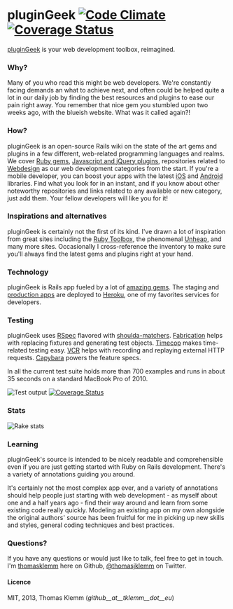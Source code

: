 # pluginGeek [ ![Code Climate](https://codeclimate.com/github/thomasklemm/pluginGeek.png)](https://codeclimate.com/github/thomasklemm/pluginGeek)[ ![Coverage Status](https://coveralls.io/repos/thomasklemm/pluginGeek/badge.png?branch=master)](https://coveralls.io/r/thomasklemm/pluginGeek)

[pluginGeek](http://www.plugingeek.com) is your web development toolbox, reimagined.

### Why?

Many of you who read this might be web developers. We're constantly facing demands an what to achieve next, and often could be helped quite a lot in our daily job by finding the best resources and plugins to ease our pain right away. You remember that nice gem you stumbled upon two weeks ago, with the blueish website. What was it called again?!

### How?

pluginGeek is an open-source Rails wiki on the state of the art gems and plugins in a few different, web-related programming languages and realms. We cover [Ruby gems](http://www.plugingeek.com/ruby), [Javascript and jQuery plugins](http://www.plugingeek.com/javascript), repositories related to [Webdesign](http://www.plugingeek.com/webdesign) as our web development categories from the start. If you're a mobile developer, you can boost your apps with the latest [iOS](http://www.plugingeek.com/ios) and [Android](http://www.plugingeek.com/android) libraries. Find what you look for in an instant, and if you know about other noteworthy repositories and links related to any available or new category, just add them. Your fellow developers will like you for it!

### Inspirations and alternatives

pluginGeek is certainly not the first of its kind. I've drawn a lot of inspiration from great sites including the [Ruby Toolbox](https://www.ruby-toolbox.com/), the phenomenal [Unheap](http://www.unheap.com/), and many more sites. Occasionally I cross-reference the inventory to make sure you'll always find the latest gems and plugins right at your hand.

### Technology

pluginGeek is Rails app fueled by a lot of [amazing gems](https://github.com/thomasklemm/pluginGeek/blob/master/Gemfile). The staging and [production apps](http://www.plugingeek.com) are deployed to [Heroku](http://www.heroku.com), one of my favorites services for developers.

### Testing

pluginGeek uses [RSpec](https://github.com/rspec/rspec-rails) flavored with [shoulda-matchers](https://github.com/thoughtbot/shoulda-matchers). [Fabrication](http://www.fabricationgem.org/) helps with replacing fixtures and generating test objects. [Timecop](https://github.com/travisjeffery/timecop) makes time-related testing easy. [VCR](https://github.com/vcr/vcr) helps with recording and replaying external HTTP requests.  [Capybara](https://github.com/jnicklas/capybara) powers the feature specs.

In all the current test suite holds more than 700 examples and runs in about 35 seconds on a standard MacBook Pro of 2010.

![Test output](http://i.imgur.com/OCdit8N.png) [ ![Coverage Status](https://coveralls.io/repos/thomasklemm/pluginGeek/badge.png?branch=master)](https://coveralls.io/r/thomasklemm/pluginGeek)

### Stats

![Rake stats](http://i.imgur.com/iQt9F7X.png)

### Learning

pluginGeek's source is intended to be nicely readable and comprehensible even if you are just getting started with Ruby on Rails development. There's a variety of annotations guiding you around.

It's certainly not the most complex app ever, and a variety of annotations should help people just starting with web development - as myself about one and a half years ago - find their way around and learn from some existing code really quickly. Modeling an existing app on my own alongside the original authors' source has been fruitful for me in picking up new skills and styles, general coding techniques and best practices.

### Questions?

If you have any questions or would just like to talk, feel free to get in touch. I'm [thomasklemm](https://github.com/thomasklemm) here on Github, [@thomasjklemm](https://twitter.com/thomasjklemm) on Twitter.

#### Licence
MIT, 2013, Thomas Klemm (*github__at__tklemm__dot__eu*)
